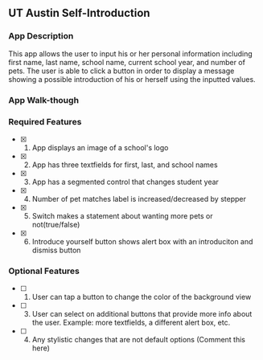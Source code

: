 ## UT Austin Self-Introduction

### App Description

This app allows the user to input his or her personal information including first name, last name, school name, current school year, and number of pets. The user is able to click a button in order to display a message showing a possible introduction of his or herself using the inputted values.

### App Walk-though

<!-- <img src="https://imgur.com/gallery/xopObEy" width=200><br> OR <img src="https://github.com/Wajih5023/Pre-Work/blob/main/my_walkthrough.gif" width=200><br> -->

### Required Features

- [x] 1. App displays an image of a school's logo
- [x] 2. App has three textfields for first, last, and school names
- [x] 3. App has a segmented control that changes student year
- [x] 4. Number of pet matches label is increased/decreased by stepper
- [x] 5. Switch makes a statement about wanting more pets or not(true/false) 
- [x] 6. Introduce yourself button shows alert box with an introduciton and dismiss button

### Optional Features

- [ ] 1. User can tap a button to change the color of the background view
- [ ] 3. User can select on additional buttons that provide more info about the user. Example: more textfields, a different alert box, etc.
- [ ] 4. Any stylistic changes that are not default options (Comment this here)
